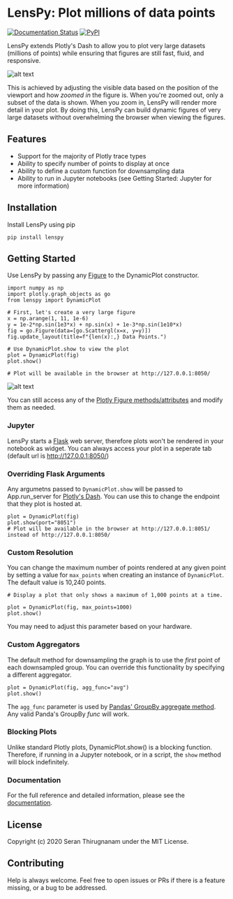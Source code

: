 # LensPy: Plot millions of data points

[![Documentation Status](https://readthedocs.org/projects/lenspy/badge/?version=latest)](https://lenspy.readthedocs.io/en/latest/?badge=latest)
[![PyPI](https://img.shields.io/pypi/v/lenspy.svg)](https://pypi.python.org/pypi)

LensPy extends Plotly's Dash to allow you to plot very large datasets (millions of points) while ensuring that figures are still fast, fluid, and responsive.

![alt text](https://github.com/serant/lenspy/blob/master/img/demo.gif?raw=true)

This is achieved by adjusting the visible data based on the position of the viewport and how _zoomed in_ the figure is. When you're zoomed out, only a subset of the data is shown. When you zoom in, LensPy will render more detail in your plot. By doing this, LensPy can build dynamic figures of very large datasets without overwhelming the browser when viewing the figures.

## Features

- Support for the majority of Plotly trace types
- Ability to specify number of points to display at once
- Ability to define a custom function for downsampling data
- Ability to run in Jupyter notebooks (see Getting Started: Jupyter for more information)

## Installation

Install LensPy using pip

```
pip install lenspy
```

## Getting Started

Use LensPy by passing any [Figure](https://plotly.com/python-api-reference/generated/plotly.graph_objects.Figure.html) to the DynamicPlot constructor.

```
import numpy as np
import plotly.graph_objects as go
from lenspy import DynamicPlot

# First, let's create a very large figure
x = np.arange(1, 11, 1e-6)
y = 1e-2*np.sin(1e3*x) + np.sin(x) + 1e-3*np.sin(1e10*x)
fig = go.Figure(data=[go.Scattergl(x=x, y=y)])
fig.update_layout(title=f"{len(x):,} Data Points.")

# Use DynamicPlot.show to view the plot
plot = DynamicPlot(fig)
plot.show()

# Plot will be available in the browser at http://127.0.0.1:8050/
```

![alt text](https://github.com/serant/lenspy/blob/main/img/demo2.gif?raw=true)

You can still access any of the [Plotly Figure methods/attributes](https://plotly.com/python-api-reference/generated/plotly.graph_objects.Figure.html) and modify them as needed.

### Jupyter

LensPy starts a [Flask](https://flask.palletsprojects.com/en/1.1.x/) web server, therefore plots won't be rendered in your notebook as widget. You can always access your plot in a seperate tab (default url is http://127.0.0.1:8050/)

### Overriding Flask Arguments

Any argumetns passed to `DynamicPlot.show` will be passed to App.run_server for [Plotly's Dash](https://dash.plotly.com). You can use this to change the endpoint that they plot is hosted at.

```
plot = DynamicPlot(fig)
plot.show(port="8051")
# Plot will be available in the browser at http://127.0.0.1:8051/ instead of http://127.0.0.1:8050/
```

### Custom Resolution

You can change the maximum number of points rendered at any given point by setting a value for `max_points` when creating an instance of `DynamicPlot`. The default value is 10,240 points.

```
# Display a plot that only shows a maximum of 1,000 points at a time.

plot = DynamicPlot(fig, max_points=1000)
plot.show()
```

You may need to adjust this parameter based on your hardware.

### Custom Aggregators

The default method for downsampling the graph is to use the _first_ point of each downsampled group. You can override this functionality by specifying a different aggregator.

```
plot = DynamicPlot(fig, agg_func="avg")
plot.show()
```

The `agg_func` parameter is used by [Pandas' GroupBy aggregate method](https://pandas.pydata.org/pandas-docs/stable/reference/api/pandas.core.groupby.DataFrameGroupBy.aggregate.html). Any valid Panda's GroupBy _func_ will work.

### Blocking Plots

Unlike standard Plotly plots, DynamicPlot.show() is a blocking function. Therefore, if running in a Jupyter notebook, or in a script, the `show` method will block indefinitely.

### Documentation

For the full reference and detailed information, please see the [documentation](https://lenspy.readthedocs.io/en/latest/).

## License

Copyright (c) 2020 Seran Thirugnanam under the MIT License.

## Contributing

Help is always welcome. Feel free to open issues or PRs if there is a feature missing, or a bug to be addressed.

